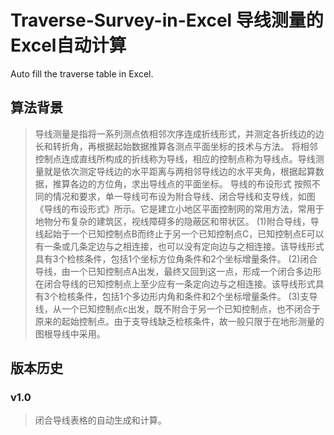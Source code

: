# Traverse-Survey-in-Excel 导线测量的Excel自动计算
Auto fill the traverse table in Excel.

## 算法背景
>导线测量是指将一系列测点依相邻次序连成折线形式，并测定各折线边的边长和转折角，再根据起始数据推算各测点平面坐标的技术与方法。
>将相邻控制点连成直线所构成的折线称为导线，相应的控制点称为导线点。导线测量就是依次测定导线边的水平距离与两相邻导线边的水平夹角，根据起算数据，推算各边的方位角，求出导线点的平面坐标。
>导线的布设形式
>按照不同的情况和要求，单一导线可布设为附合导线、闭合导线和支导线，如图《导线的布设形式》所示。它是建立小地区平面控制网的常用方法，常用于地物分布复杂的建筑区，视线障碍多的隐蔽区和带状区。
>(1)附合导线，导线起始于一个已知控制点B而终止于另一个已知控制点C，已知控制点E可以有一条或几条定边与之相连接，也可以没有定向边与之相连接。该导线形式具有3个检核条件，包括1个坐标方位角条件和2个坐标增量条件。
>(2)闭合导线，由一个已知控制点A出发，最终又回到这一点，形成一个闭合多边形在闭合导线的已知控制点上至少应有一条定向边与之相连接。该导线形式具有3个检核条件，包括1个多边形内角和条件和2个坐标增量条件。
>(3)支导线，从一个已知控制点c出发，既不附合于另一个已知控制点，也不闭合于原来的起始控制点。由于支导线缺乏检核条件，故一般只限于在地形测量的图根导线中采用。

## 版本历史

### v1.0
>闭合导线表格的自动生成和计算。
